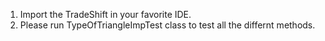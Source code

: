 1) Import the TradeShift in your favorite IDE. 
2) Please run TypeOfTriangleImpTest class to test all the differnt methods.